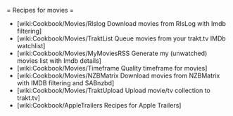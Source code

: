 = Recipes for movies =

* [wiki:Cookbook/Movies/Rlslog Download movies from RlsLog with Imdb filtering]
* [wiki:Cookbook/Movies/TraktList Queue movies from your trakt.tv IMDb watchlist]
* [wiki:Cookbook/Movies/MyMoviesRSS Generate my (unwatched) movies list with Imdb details]
* [wiki:Cookbook/Movies/Timeframe Quality timeframe for movies]
* [wiki:Cookbook/Movies/NZBMatrix Download movies from NZBMatrix with IMDB filtering and SABnzbd]
* [wiki:Cookbook/Movies/TraktUpload Upload movie/tv collection to trakt.tv]
* [wiki:Cookbook/AppleTrailers Recipes for Apple Trailers]
